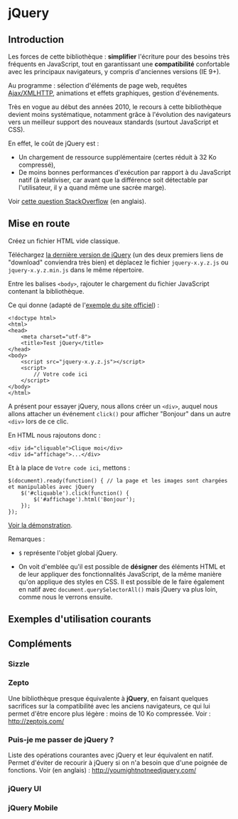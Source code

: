 # jQuery

## Introduction

Les forces de cette bibliothèque : **simplifier** l'écriture pour des besoins très fréquents en JavaScript,
tout en garantissant une **compatibilité** confortable avec les principaux navigateurs, y compris d'anciennes versions (IE 9+).

Au programme : sélection d'éléments de page web, requêtes [Ajax/XMLHTTP](http://www.toutjavascript.com/savoir/xmlhttprequest.php3),
animations et effets graphiques, gestion d'événements.

Très en vogue au début des années 2010, le recours à cette bibliothèque devient moins systématique,
notamment grâce à l'évolution des navigateurs vers un meilleur support des nouveaux standards (surtout JavaScript et CSS).

En effet, le coût de jQuery est :
- Un chargement de ressource supplémentaire (certes réduit à 32 Ko compressé),
- De moins bonnes performances d'exécution par rapport à du JavaScript natif (à relativiser, car avant
que la différence soit détectable par l'utilisateur, il y a quand même une sacrée marge).

Voir [cette question StackOverflow](https://stackoverflow.com/q/41948057/488666) (en anglais).

## Mise en route

Créez un fichier HTML vide classique.

Téléchargez [la dernière version de jQuery](http://jquery.com/download/) (un des deux premiers liens de "download" conviendra très bien)
et déplacez le fichier `jquery-x.y.z.js` ou `jquery-x.y.z.min.js` dans le même répertoire.

Entre les balises `<body>`, rajouter le chargement du fichier JavaScript contenant la bibliothèque.

Ce qui donne (adapté de l'[exemple du site officiel](https://learn.jquery.com/about-jquery/how-jquery-works/)) : 

    <!doctype html>
    <html>
    <head>
        <meta charset="utf-8">
        <title>Test jQuery</title>
    </head>
    <body>
        <script src="jquery-x.y.z.js"></script>
        <script>
            // Votre code ici
        </script>
    </body>
    </html>

A présent pour essayer jQuery, nous allons créer un `<div>`, auquel nous allons attacher un événement `click()`
pour afficher "Bonjour" dans un autre `<div>` lors de ce clic.

En HTML nous rajoutons donc :

    <div id="cliquable">Clique moi</div>
    <div id="affichage">...</div>

Et à la place de `Votre code ici`, mettons :

    $(document).ready(function() { // la page et les images sont chargées et manipulables avec jQuery
        $('#cliquable').click(function() {
            $('#affichage').html('Bonjour');
        });
    });

[Voir la démonstration](https://jsfiddle.net/dL4sgf6a/1/).

Remarques :

- `$` représente l'objet global jQuery.

- On voit d'emblée qu'il est possible de **désigner** des éléments HTML et de leur appliquer
des fonctionnalités JavaScript, de la même manière qu'on applique des styles en CSS.
Il est possible de le faire également en natif avec `document.querySelectorAll()` mais jQuery
va plus loin, comme nous le verrons ensuite.


## Exemples d'utilisation courants



## Compléments

### Sizzle



### Zepto

Une bibliothèque presque équivalente à **jQuery**, en faisant quelques sacrifices sur la compatibilité avec les anciens navigateurs,
ce qui lui permet d'être encore plus légère : moins de 10 Ko compressée.
Voir : http://zeptojs.com/

### Puis-je me passer de jQuery ?

Liste des opérations courantes avec jQuery et leur équivalent en natif.
Permet d'éviter de recourir à jQuery si on n'a besoin que d'une poignée de fonctions.
Voir (en anglais) : http://youmightnotneedjquery.com/

### jQuery UI

### jQuery Mobile
